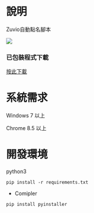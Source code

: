 # 說明

Zuvio自動點名腳本

<img src="https://upload.cc/i1/2021/04/28/X9u5b4.png">
                                                        
### 已包裝程式下載

[按此下載]("https://github.com/opabravo/zuvio/releases/download/1.0/Zuvio.exe")


# 系統需求
Windows 7 以上

Chrome 8.5 以上

# 開發環境

python3

`pip install -r requirements.txt`

* Comipler

`pip install pyinstaller`
